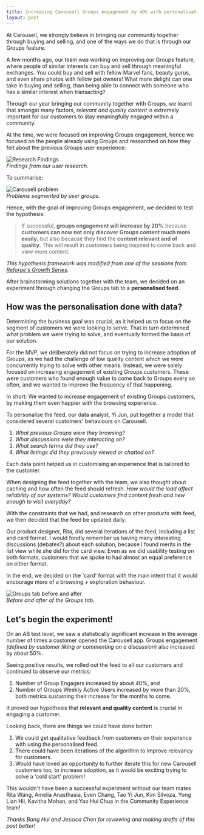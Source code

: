 ```yaml
---
title: Increasing Carousell Groups engagement by 40% with personalisation
layout: post
---
```


At Carousell, we strongly believe in bringing our community together through buying and selling, and one of the ways we do that is through our Groups feature.

A few months ago, our team was working on improving our Groups feature, where people of similar interests can buy and sell through meaningful exchanges. You could buy and sell with fellow Marvel fans, beauty gurus, and even share photos with fellow pet owners! What more delight can one take in buying and selling, than being able to connect with someone who has a similar interest when transacting?

Through our year bringing our community together with Groups, we learnt that amongst many factors, <i>relevant and quality content</i> is extremely important for our customers to stay meaningfully engaged within a community.

At the time, we were focused on improving Groups engagement, hence we focused on the people already using Groups and researched on how they felt about the previous Groups user experience:

![Research Findings](https://huiyichia.com/images/groups-problem1.png)
<br><i>Findings from our user research.</i>

To summarise:

![Carousell problem](https://huiyichia.com/images/group-problems.png)
<br><i>Problems segmented by user groups.</i>

Hence, with the goal of improving Groups engagement, we decided to test the hypothesis:

> If successful, <b>groups engagement will increase by 20%</b> because <b>customers can now not only discover Groups content much more easily</b>, but also because they find the <b>content relevant and of quality</b>. This will result in customers being inspired to come back and view more content.

<i>This hypothesis framework was modified from one of the sessions from <a href="https://www.reforge.com/growth-series">Reforge's Growth Series</a>. </i>

After brainstorming solutions together with the team, we decided on an experiment through changing the Groups tab to a <b>personalised feed</b>.

## How was the personalisation done with data?

Determining the business goal was crucial, as it helped us to focus on the segment of customers we were looking to serve. That in turn determined what problem we were trying to solve, and eventually formed  the basis of our solution.

For the MVP, we deliberately did not focus on trying to increase adoption of Groups, as we had the challenge of low quality content which we were concurrently trying to solve with other means. Instead, we were solely focused on increasing engagement of existing Groups customers. These were customers who found enough value to come back to Groups every so often, and we wanted to improve the frequency of that happening.

In short: We wanted to increase engagement of existing Groups customers, by making them even happier with the browsing experience.

To personalise the feed, our data analyst, Yi Jun, put together a model that considered several customers' behaviours on Carousell. 

1. <i>What previous Groups were they browsing? </i> 
2. <i>What discussions were they interacting on? </i>
3. <i>What search terms did they use? </i> 
4. <i>What listings did they previously viewed or chatted on?</i> 

Each data point helped us in customising an experience that is tailored to the customer.

When designing the feed together with the team, we also thought about caching and how often the feed should refresh. <i>How would the load affect reliability of our systems? Would customers find content fresh and new enough to visit everyday?</i>

With the constraints that we had, and research on other products with feed, we then decided that the feed be updated daily.

Our product designer, Rita, did several iterations of the feed, including a list and card format. I would fondly remember us having many interesting discussions (debates?) about each solution, because I found merits in the list view while she did for the card view. Even as we did usability testing on both formats, customers that we spoke to had almost an equal preference on either format.

In the end, we decided on the 'card' format with the main intent that it would encourage more of a browsing + exploration behaviour.

![Groups tab before and after](https://huiyichia.com/images/groups-before1.png)
<br><i>Before and after of the Groups tab.</i>

## Let's begin the experiment!

On an AB test level, we saw a statistically significant increase in the average number of times a customer opened the Carousell app. Groups engagement <i>(defined by customer liking or commenting on a discussion)</i> also increased by about 50%.

Seeing positive results, we rolled out the feed to all our customers and continued to observe our metrics:

1. Number of Group Engagers increased by about 40%, and
2. Number of Groups Weekly Active Users increased by more than 20%, both metrics sustaining their increase for the months to come.

It proved our hypothesis that <b>relevant and quality content</b> is crucial in engaging a customer.

Looking back, there are things we could have done better: 
1. We could get qualitative feedback from customers on their experience with using the personalised feed. 
2. There could have been iterations of the algorithm to improve relevancy for customers. 
3. Would have loved an opportunity to further iterate this for new Carousell customers too, to increase adoption, as it would be exciting trying to solve a 'cold start' problem!

This wouldn't have been a successful experiment without our team mates Rita Wang, Amelia Anasthasia, Even Chang, Tao Yi Jun, Kim Silvoza, Yong Lian Hii, Kavitha Mohan, and Yao Hui Chua in the Community Experience team!

<i>Thanks Bang Hui and Jessica Chen for reviewing and making drafts of this post better!</i>